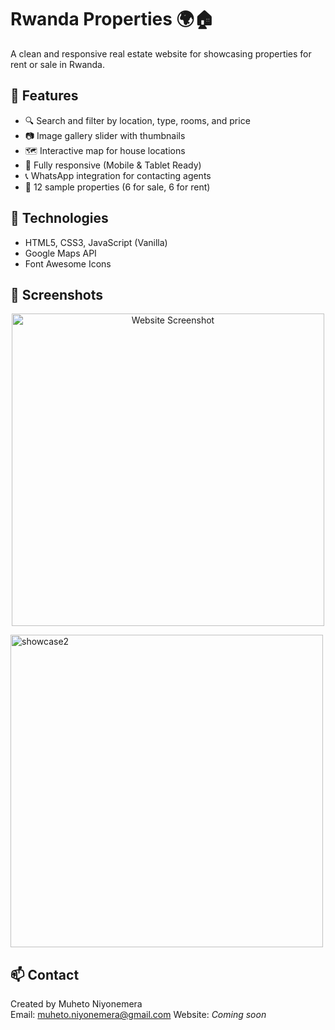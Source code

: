 # Rwanda Properties 🌍🏠

A clean and responsive real estate website for showcasing properties for rent or sale in Rwanda.

## 🌟 Features
- 🔍 Search and filter by location, type, rooms, and price
- 📷 Image gallery slider with thumbnails
- 🗺️ Interactive map for house locations
- 📱 Fully responsive (Mobile & Tablet Ready)
- 📞 WhatsApp integration for contacting agents
- 📂 12 sample properties (6 for sale, 6 for rent)

## 🚀 Technologies
- HTML5, CSS3, JavaScript (Vanilla)
- Google Maps API
- Font Awesome Icons

## 📸 Screenshots
<p align="center">
  <img src="[images/screenshot.png](https://github.com/user-attachments/assets/fad3bb43-c311-444d-9ba4-e17cff9beb4b)" alt="Website Screenshot" width="500">
</p>
<img src="https://github.com/user-attachments/assets/b5b571f8-9e2c-4a58-bc61-5249cba3a245" alt="showcase2" width="500">


## 📫 Contact
Created by Muheto Niyonemera  
Email: muheto.niyonemera@gmail.com 
Website: *Coming soon*
